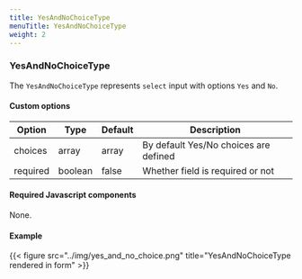 ```yaml
---
title: YesAndNoChoiceType
menuTitle: YesAndNoChoiceType
weight: 2
---
```


### YesAndNoChoiceType

The `YesAndNoChoiceType` represents `select` input with options `Yes` and `No`.

#### Custom options

| Option   | Type    | Default | Description                           |
| -------- | ------- | ------- | ------------------------------------- |
| choices  | array   | array   | By default Yes/No choices are defined |
| required | boolean | false   | Whether field is required or not      |

#### Required Javascript components
    
None.

#### Example

{{< figure src="../img/yes_and_no_choice.png" title="YesAndNoChoiceType rendered in form" >}}